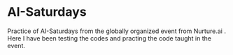 # AI-Saturdays
Practice of AI-Saturdays from the globally organized event from Nurture.ai . Here I have been testing the codes and practing the code taught in the event.
